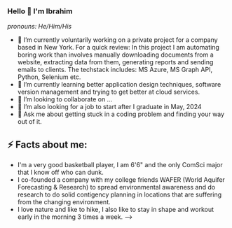 ### Hello 👋 I'm Ibrahim

_pronouns: He/Him/His_



- 🔭 I’m currently voluntarily working on a private project for a company based in New York. For a quick review: In this project I am automating boring work than involves manually downloading documents from a website, extracting data from them, generating reports and sending emails to clients. The techstack includes: MS Azure, MS Graph API, Python, Selenium etc.
- 🌱 I’m currently learning better application design techniques, software version management and trying to get better at cloud services.
- 👯 I’m looking to collaborate on ...
- 🤔 I’m also looking for a job to start after I graduate in May, 2024
- 💬 Ask me about getting stuck in a coding problem and finding your way out of it.


## ⚡ Facts about me: 
- I'm a very good basketball player, I am 6'6" and the only ComSci major that I know off who can dunk.
- I co-founded a company with my college friends WAFER (World Aquifer Forecasting & Research) to spread environmental awareness and do research to do solid contigency planning in locations that are suffering from the changing environment.
- I love nature and like to hike, I also like to stay in shape and workout early in the morning 3 times a week.
-->
